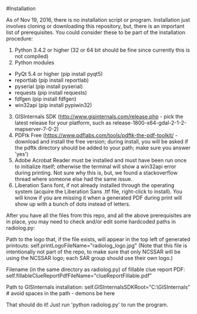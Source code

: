#Installation

As of Nov 19, 2016, there is no installation script or program.  Installation just involves cloning or downloading this repository, but, there is an important list of prerequisites.  You could consider these to be part of the installation procedure:

1. Python 3.4.2 or higher (32 or 64 bit should be fine since currently this is not compiled)
2. Python modules
 * PyQt 5.4 or higher (pip install pyqt5)
 * reportlab (pip install reportlab)
 * pyserial (pip install pyserial)
 * requests (pip install requests)
 * fdfgen (pip install fdfgen)
 * win32api (pip install pypiwin32)
3. GISInternals SDK (http://www.gisinternals.com/release.php - pick the latest release for your platform, such as release-1800-x64-gdal-2-1-2-mapserver-7-0-2)
4. PDFtk Free (https://www.pdflabs.com/tools/pdftk-the-pdf-toolkit/ - download and install the free version; during install, you will be asked if the pdftk directory should be added to your path; make sure you answer 'yes')
5. Adobe Acrobat Reader must be installed and must have been run once to initialize itself; otherwise the terminal will show a win32api error during printing.  Not sure why this is, but, we found a stackoverflow thread where someone else had the same issue.
6. Liberation Sans font, if not already installed through the operating system (acquire the Liberation Sans .ttf file, right-click to install).  You will know if you are missing it when a generated PDF during print will show up with a bunch of dots instead of letters.

After you have all the files from this repo, and all the above prerequisites are in place, you may need to check and/or edit some hardcoded paths in radiolog.py:

Path to the logo that, if the file exists, will appear in the top left of generated printouts:
self.printLogoFileName="radiolog_logo.jpg"
(Note that this file is intentionally not part of the repo, to make sure that only NCSSAR will be using the NCSSAR logo; each SAR group should use their own logo.)

Filename (in the same directory as radiolog.py) of fillable clue report PDF:
self.fillableClueReportPdfFileName="clueReportFillable.pdf"

Path to GISInternals installation:
self.GISInternalsSDKRoot="C:\\GISInternals" # avoid spaces in the path - demons be here

That should do it!  Just run 'python radiolog.py' to run the program.
